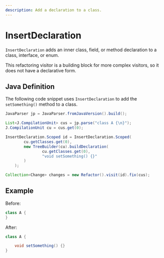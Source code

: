 ```yaml
---
description: Add a declaration to a class.
---
```


# InsertDeclaration

`InsertDeclaration` adds an inner class, field, or method declaration to a class, interface, or enum.

This refactoring visitor is a building block for more complex visitors, so it does not have a declarative form.

## Java Definition

The following code snippet uses `InsertDeclaration` to add the `setSomething()` method to a class.

```java
JavaParser jp = JavaParser.fromJavaVersion().build();

List<J.CompilationUnit> cus = jp.parse("class A {\n}"); 
J.CompilationUnit cu = cus.get(0);

InsertDeclaration.Scoped id = InsertDeclaration.Scoped(
        cu.getClasses.get(0),
        new TreeBuilder(cu).buildDeclaration(
                cu.getClasses.get(0),
                "void setSomething() {}"
        )
    );

Collection<Change> changes = new Refactor().visit(id).fix(cus);
```

## Example

Before:
```java
class A {
}
```

After:
```java
class A {

    void setSomething() {}
}
```
